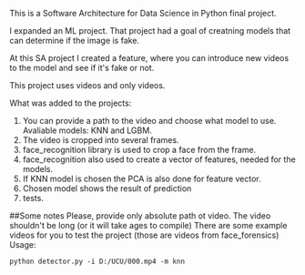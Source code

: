 This is a Software Architecture for Data Science in Python final project.

I expanded an ML project. That project had a goal of creatning models that can determine if the image is fake.

At this SA project I created a feature, where you can introduce new videos to the model and see if it's fake or not.

This project uses videos and only videos.

What was added to the projects:

1. You can provide a path to the video and choose what model to use. Avaliable models: KNN and LGBM.
2. The video is cropped into several frames.
3. face_recognition library is used to crop a face from the frame.
4. face_recognition also used to create a vector of features, needed for the models.
5. If KNN model is chosen the PCA is also done for feature vector.
6. Chosen model shows the result of prediction
7. tests.


##Some notes 
Please, provide only absolute path ot video.
The video shouldn't be long (or it will take ages to compile)
There are some example videos for you to test the project (those are videos from face_forensics)
Usage:

```
python detector.py -i D:/UCU/000.mp4 -m knn
```